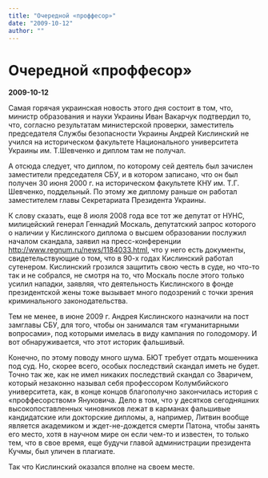 ```yaml
---
title: "Очередной «проффесор»"
date: "2009-10-12"
author: ""
---
```


# Очередной «проффесор»

**2009-10-12** 

Самая горячая украинская новость этого дня состоит в том, что, министр образования и науки Украины Иван Вакарчук подтвердил то, что, согласно результатам министерской проверки, заместитель председателя Службы безопасности Украины Андрей Кислинский не учился на историческом факультете Национального университета Украины им. Т.Шевченко и диплом там не получал.

А отсюда следует, что диплом, по которому сей деятель был зачислен заместители председателя СБУ, и в котором записано, что он был получен 30 июня 2000 г. на историческом факультете КНУ им. Т.Г. Шевченко, поддельный. По этому же диплому раньше он работал заместителем главы Секретариата Президента Украины.

К слову сказать, еще 8 июля 2008 года все тот же депутат от НУНС, милицейский генерал Геннадий Москаль, депутатский запрос которого о наличии у Кислинского диплома о высшем образовании послужил началом скандала, заявил на пресс-конференции http://www.regnum.ru/news/1184033.html, что у него есть документы, свидетельствующие о том, что в 90-х годах Кислинский работал сутенером. Кислинский грозился защитить свою честь в суде, но что-то так и не собрался, не смотря на то, что Москаль после этого только усилил нападки, заявляя, что деятельность Кислинского в фонде президентской жены тоже вызывает много подозрений с точки зрения криминального законодательства.

Тем не менее, в июне 2009 г. Андрея Кислинского назначили на пост замглавы СБУ, для того, чтобы  он занимался там «гуманитарными вопросами», под которыми имелась в виду кампания по голодомору. И вот обнаруживается, что этот историк фальшивый.

Конечно, по этому поводу много шума. БЮТ требует отдать мошенника под суд. Но, скорее всего, особых последствий скандал иметь не будет. Точно так же, как не имел никаких последствий скандал со Зваричем, который незаконно называл себя профессором Колумбийского университета, как, в конце концов благополучно закончилась история с «проффесорством» Януковича. Дело в том, что у десятков сегодняшних высокопоставленных чиновников лежат в карманах фальшивые кандидатские или докторские дипломы, а, например, Литвин вообще является академиком и ждет-не-дождется смерти Патона, чтобы занять его место, хотя в научном мире он если чем-то и известен, то только тем, что в свое время, еще будучи главой администрации президента Кучмы, был уличен в плагиате.

Так что Кислинский оказался вполне на своем месте.